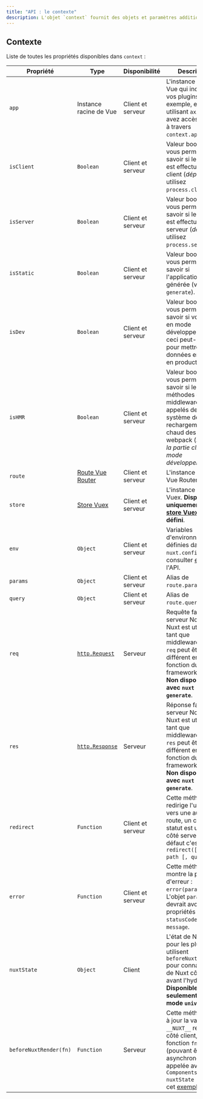 ```yaml
---
title: "API : le contexte"
description: L'objet `context` fournit des objets et paramètres additionnels en provenance de Nuxt qui ne sont pas traditionnellement disponibles dans les composants Vue. Le `context` est disponible dans des aires de cycle de vie spécifique à Nuxt. On y retrouve, par exemple, `asyncData`, `plugins`, 'middlewares', 'modules', et 'store/nuxtServerInit`.
---
```


## Contexte

Liste de toutes les propriétés disponibles dans `context` :

| Propriété              | Type                                                                               | Disponibilité     | Description                                                                                                                                                                                                                                                                                                 |
|------------------------|------------------------------------------------------------------------------------|-------------------|-------------------------------------------------------------------------------------------------------------------------------------------------------------------------------------------------------------------------------------------------------------------------------------------------------------|
| `app`                  | Instance racine de Vue                                                             | Client et serveur | L'instance racine de Vue qui inclue tous vos plugins. Par exemple, en utilisant `axios`, vous avez accès à `$axios` à travers `context.app.$axios`.                                                                                                                                                         |
| `isClient`             | `Boolean`                                                                          | Client et serveur | Valeur booléenne vous permettant de savoir si le rendu est effectué côté client (_déprécié._ utilisez `process.client`).                                                                                                                                                                                    |
| `isServer`             | `Boolean`                                                                          | Client et serveur | Valeur booléenne vous permettant de savoir si le rendu est effectué côté serveur (_déprécié._ utilisez `process.server`).                                                                                                                                                                                   |
| `isStatic`             | `Boolean`                                                                          | Client et serveur | Valeur booléenne vous permettant de savoir si l'application est générée (via `nuxt generate`).                                                                                                                                                                                                              |
| `isDev`                | `Boolean`                                                                          | Client et serveur | Valeur booléenne vous permettant de savoir si vous êtes en mode développement, ceci peut-être utile pour mettre des données en cache en production.                                                                                                                                                         |
| `isHMR`                | `Boolean`                                                                          | Client et serveur | Valeur booléenne vous permettant de savoir si les méthodes et middlewares sont appelés depuis le système de rechargement à chaud des modules webpack (*seule sur la partie cliente en mode développement*)                                                                                                  |
| `route`                | [Route Vue Router](https://router.vuejs.org/fr/api/route-object.html)              | Client et serveur | L'instance route Vue Router.                                                                                                                                                                                                                                                                                |
| `store`                | [Store Vuex](https://vuex.vuejs.org/fr/api.html#propriétés-dinstance-de-vuexstore) | Client et serveur | L'instance du store Vuex. **Disponible uniquement si le [store Vuex](/guide/vuex-store) est défini**.                                                                                                                                                                                                       |
| `env`                  | `Object`                                                                           | Client et serveur | Variables d'environnement définies dans `nuxt.config.js`, consulter [env](/api/configuration-env) dans l'API.                                                                                                                                                                                               |
| `params`               | `Object`                                                                           | Client et serveur | Alias de `route.params`.                                                                                                                                                                                                                                                                                    |
| `query`                | `Object`                                                                           | Client et serveur | Alias de `route.query`.                                                                                                                                                                                                                                                                                     |
| `req`                  | [`http.Request`](https://nodejs.org/api/http.html#http_class_http_incomingmessage) | Serveur           | Requête faite au serveur Node.js. Si Nuxt est utilisé en tant que middleware, l'objet `req` peut être différent en fonction du framework utilisé.<br>**Non disponible avec `nuxt generate`**.                                                                                                               |
| `res`                  | [`http.Response`](https://nodejs.org/api/http.html#http_class_http_serverresponse) | Serveur           | Réponse faite par le serveur Node.js. Si Nuxt est utilisé en tant que middleware, l'objet `res` peut être différent en fonction du framework utilisé.<br>**Non disponible avec `nuxt generate`**.                                                                                                           |
| `redirect`             | `Function`                                                                         | Client et serveur | Cette méthode redirige l'utilisateur vers une autre route, un code de statut est utilisé côté serveur, par défaut c'est le `302`. `redirect([status,] path [, query])`.                                                                                                                                     |
| `error`                | `Function`                                                                         | Client et serveur | Cette méthode montre la page d'erreur : `error(params)`. L'objet `params` devrait avoir les propriétés `statusCode` et `message`.                                                                                                                                                                           |
| `nuxtState`            | `Object`                                                                           | Client            | L'état de Nuxt, utile pour les plugins qui utilisent `beforeNuxtRender` pour connaitre l'état de Nuxt côté client avant l'hydratation. **Disponible seulement en mode `universal`**.                                                                                                                        |
| `beforeNuxtRender(fn)` | `Function`                                                                         | Serveur           | Cette méthode met à jour la variable `__NUXT__` rendue côté client, la fonction `fn` (pouvant être asynchrone) est appelée avec `{ Components, nuxtState }`, voir cet [exemple](https://github.com/nuxt/nuxt.js/blob/cf6b0df45f678c5ac35535d49710c606ab34787d/test/fixtures/basic/pages/special-state.vue). |
